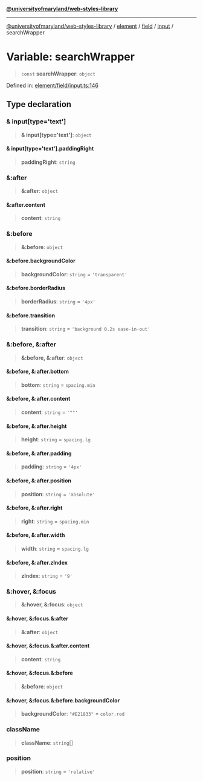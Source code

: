 [**@universityofmaryland/web-styles-library**](../../../../../../README.md)

***

[@universityofmaryland/web-styles-library](../../../../../../README.md) / [element](../../../../../README.md) / [field](../../../README.md) / [input](../README.md) / searchWrapper

# Variable: searchWrapper

> `const` **searchWrapper**: `object`

Defined in: [element/field/input.ts:146](https://github.com/UMD-Digital/design-system/blob/7fa144f196ef5f0ef2b372670136735f5a5c9236/packages/styles/source/element/field/input.ts#L146)

## Type declaration

### & input\[type='text'\]

> **& input\[type='text'\]**: `object`

#### & input\[type='text'\].paddingRight

> **paddingRight**: `string`

### &:after

> **&:after**: `object`

#### &:after.content

> **content**: `string`

### &:before

> **&:before**: `object`

#### &:before.backgroundColor

> **backgroundColor**: `string` = `'transparent'`

#### &:before.borderRadius

> **borderRadius**: `string` = `'4px'`

#### &:before.transition

> **transition**: `string` = `'background 0.2s ease-in-out'`

### &:before, &:after

> **&:before, &:after**: `object`

#### &:before, &:after.bottom

> **bottom**: `string` = `spacing.min`

#### &:before, &:after.content

> **content**: `string` = `'""'`

#### &:before, &:after.height

> **height**: `string` = `spacing.lg`

#### &:before, &:after.padding

> **padding**: `string` = `'4px'`

#### &:before, &:after.position

> **position**: `string` = `'absolute'`

#### &:before, &:after.right

> **right**: `string` = `spacing.min`

#### &:before, &:after.width

> **width**: `string` = `spacing.lg`

#### &:before, &:after.zIndex

> **zIndex**: `string` = `'9'`

### &:hover, &:focus

> **&:hover, &:focus**: `object`

#### &:hover, &:focus.&:after

> **&:after**: `object`

#### &:hover, &:focus.&:after.content

> **content**: `string`

#### &:hover, &:focus.&:before

> **&:before**: `object`

#### &:hover, &:focus.&:before.backgroundColor

> **backgroundColor**: `"#E21833"` = `color.red`

### className

> **className**: `string`[]

### position

> **position**: `string` = `'relative'`
